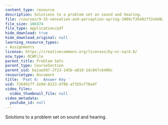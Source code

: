 ```yaml
---
content_type: resource
description: Solutions to a problem set on sound and hearing.
file: /courses/9-35-sensation-and-perception-spring-2009/f26491ff2e9d8223d786af1b5cf76a4f_MIT9_35s09_sol_pset06_full.pdf
file_size: 166474
file_type: application/pdf
hide_download: true
hide_download_original: null
learning_resource_types:
- Assignments
license: https://creativecommons.org/licenses/by-nc-sa/4.0/
ocw_type: OCWFile
parent_title: Problem Sets
parent_type: CourseSection
parent_uid: ba1aa567-2f23-145b-a818-1dc847c6400c
resourcetype: Document
title: 'Pset 6:  Answer Key '
uid: f26491ff-2e9d-8223-d786-af1b5cf76a4f
video_files:
  video_thumbnail_file: null
video_metadata:
  youtube_id: null
---
```

Solutions to a problem set on sound and hearing.